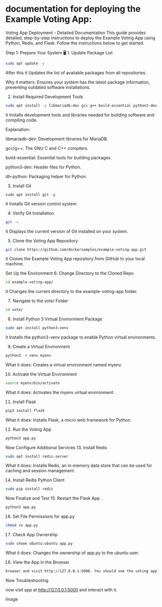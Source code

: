# documentation for deploying the Example Voting App:
Voting App Deployment - Detailed Documentation
This guide provides detailed, step-by-step instructions to deploy the Example Voting App using Python, Redis, and Flask. Follow the instructions below to get started.

Step 1: Prepare Your System
🖥️ 1. Update Package List
```bash
sudo apt update -y
```
After this it Updates the list of available packages from all repositories.

Why it matters: Ensures your system has the latest package information, preventing outdated software installations.

 2. Install Required Development Tools
  ```bash
sudo apt install -y libmariadb-dev gcc g++ build-essential python3-dev dh-python
  ```
it Installs development tools and libraries needed for building software and compiling code.

Explanation:

libmariadb-dev: Development libraries for MariaDB.

gcc/g++: The GNU C and C++ compilers.

build-essential: Essential tools for building packages.

python3-dev: Header files for Python.

dh-python: Packaging helper for Python.

3. Install Git
```
sudo apt install git -y
```
it Installs Git version control system.

4. Verify Git Installation
```bash
git -v
```
it Displays the current version of Git installed on your system.

 5. Clone the Voting App Repository
```bash
git clone https://github.com/dockersamples/example-voting-app.git
```
it Clones the Example Voting App repository from GitHub to your local machine.

Set Up the Environment
6. Change Directory to the Cloned Repo
```bash
cd example-voting-app/
```
it Changes the current directory to the example-voting-app folder.

 7. Navigate to the vote/ Folder
```bash
cd vote/
```
 8. Install Python 3 Virtual Environment Package
```bash
sudo apt install python3-venv
```
it Installs the python3-venv package to enable Python virtual environments.

9. Create a Virtual Environment
```bash
python3 -m venv myenv
```
What it does: Creates a virtual environment named myenv.

 10. Activate the Virtual Environment
```bash
source myenv/bin/activate
```
What it does: Activates the myenv virtual environment.

 11. Install Flask
```bash
pip3 install flask
```
What it does: Installs Flask, a micro web framework for Python.

 12. Run the Voting App
```bash
python3 app.py
```
Now Configure Additional Services
 13. Install Redis
```bash
sudo apt install redis-server
```
What it does: Installs Redis, an in-memory data store that can be used for caching and session management.

14. Install Redis Python Client
```bash
sudo pip install redis
```
Now Finalize and Test
 15. Restart the Flask App
```bash
python3 app.py
```
 16. Set File Permissions for app.py
 ```bash
chmod +x app.py
```
17. Check App Ownership
```bash
sudo chown ubuntu:ubuntu app.py
```
What it does: Changes the ownership of app.py to the ubuntu user.

 18. View the App in the Browser
  ```bash
 browser and visit http://127.0.0.1:5000. You should see the voting app running.
  ```

Now Troubleshooting



now visit app at http://127.0.0.1:5000 and interact with it.

Image
